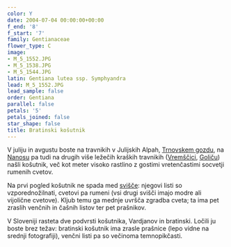```yaml
---
color: Y
date: 2004-07-04 00:00:00+00:00
f_end: '8'
f_start: '7'
family: Gentianaceae
flower_type: C
image:
- M_5_1552.JPG
- M_5_1538.JPG
- M_5_1544.JPG
latin: Gentiana lutea ssp. Symphyandra
lead: M_5_1552.JPG
lead_sample: false
order: Gentiana
parallel: false
petals: '5'
petals_joined: false
star_shape: false
title: Bratinski košutnik
---
```

V juliju in avgustu boste na travnikih v Julijskih Alpah, [Trnovskem gozdu](../../Izleti), na [Nanosu](../../Izleti) pa tudi na drugih više ležečih kraških travnikih ([Vremščici](../../Izleti), [Goliču](../../Izleti)) našli košutnik, več kot meter visoko rastlino z gostimi vretenčastimi socvetji rumenih cvetov.

Na prvi pogled košutnik ne spada med [svišče](..): njegovi listi so vzporednožilnati, cvetovi pa rumeni (vsi drugi svišči imajo modre ali vijolične cvetove). Kljub temu ga mednje uvršča zgradba cveta; ta ima pet zraslih venčnih in čašnih listov ter pet prašnikov.

V Sloveniji rasteta dve podvrsti košutnika, Vardjanov in bratinski. Ločili ju boste brez težav: bratinski košutnik ima zrasle prašnice (lepo vidne na srednji fotografiji), venčni listi pa so večinoma temnopikčasti.
